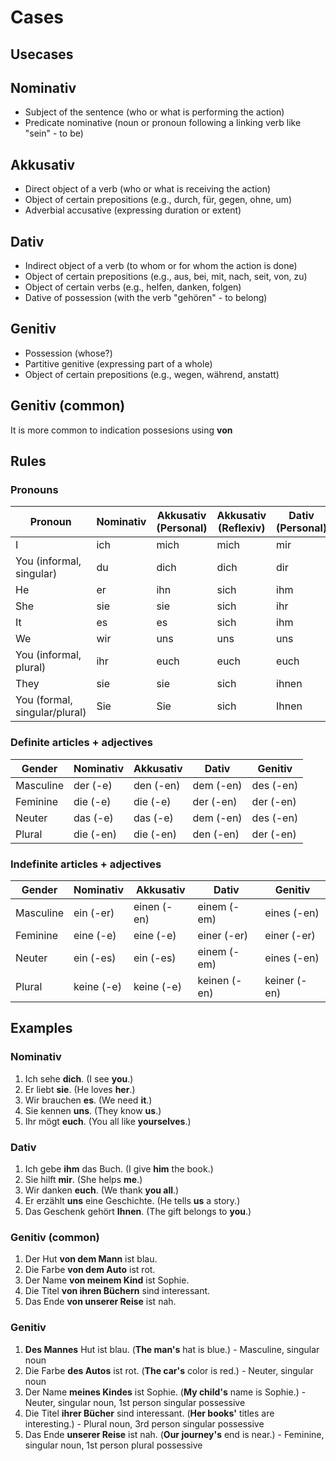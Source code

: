 # Cases

## Usecases

## Nominativ

* Subject of the sentence (who or what is performing the action)
* Predicate nominative (noun or pronoun following a linking verb like "sein" - to be)

## Akkusativ

* Direct object of a verb (who or what is receiving the action)
* Object of certain prepositions (e.g., durch, für, gegen, ohne, um)
* Adverbial accusative (expressing duration or extent)

## Dativ

* Indirect object of a verb (to whom or for whom the action is done)
* Object of certain prepositions (e.g., aus, bei, mit, nach, seit, von, zu)
* Object of certain verbs (e.g., helfen, danken, folgen)
* Dative of possession (with the verb "gehören" - to belong)

## Genitiv

* Possession (whose?)
* Partitive genitive (expressing part of a whole)
* Object of certain prepositions (e.g., wegen, während, anstatt)

## Genitiv (common)

It is more common to indication possesions using **von**

## Rules

### Pronouns

| Pronoun | Nominativ | Akkusativ (Personal) | Akkusativ (Reflexiv) | Dativ (Personal) | Dativ (Reflexiv) | Genetiv Stem | Genetiv Ending |
|---|---|---|---|---|---|---|---|
| I | ich | mich | mich | mir | mir | mein- |  |
| You (informal, singular) | du | dich | dich | dir | dir | dein- |  |
| He | er | ihn | sich | ihm | sich | sein- | -er |
| She | sie | sie | sich | ihr | sich | ihr- | -e |
| It | es | es | sich | ihm | sich | sein- | -es |
| We | wir | uns | uns | uns | uns | unser- |  |
| You (informal, plural) | ihr | euch | euch | euch | euch | euer- |  |
| They | sie | sie | sich | ihnen | sich | ihr- | -e |
| You (formal, singular/plural) | Sie | Sie | sich | Ihnen | sich | Ihr- |  |

### Definite articles + adjectives

| Gender | Nominativ | Akkusativ | Dativ | Genitiv |
|---|---|---|---|---|
| Masculine | der (-e) | den (-en) | dem (-en) | des (-en) |
| Feminine | die (-e) | die (-e) | der (-en) | der (-en) |
| Neuter | das (-e) | das (-e) | dem (-en) | des (-en) |
| Plural | die (-en) | die (-en) | den (-en) | der (-en) |

### Indefinite articles + adjectives

| Gender | Nominativ | Akkusativ | Dativ | Genitiv |
|---|---|---|---|---|
| Masculine | ein (-er) | einen (-en) | einem (-em) | eines (-en) |
| Feminine | eine (-e) | eine (-e) | einer (-er) | einer (-er) |
| Neuter | ein (-es) | ein (-es) | einem (-em) | eines (-en) |
| Plural | keine (-e) | keine (-e) | keinen (-en) | keiner (-en) |

## Examples

### Nominativ

1. Ich sehe **dich**. (I see **you**.)
2. Er liebt **sie**. (He loves **her**.)
3. Wir brauchen **es**. (We need **it**.)
4. Sie kennen **uns**. (They know **us**.)
5. Ihr mögt **euch**. (You all like **yourselves**.)

### Dativ

1. Ich gebe **ihm** das Buch. (I give **him** the book.)
2. Sie hilft **mir**. (She helps **me**.)
3. Wir danken **euch**. (We thank **you all**.)
4. Er erzählt **uns** eine Geschichte. (He tells **us** a story.) 
5. Das Geschenk gehört **Ihnen**. (The gift belongs to **you**.)

### Genitiv (common)

1. Der Hut **von dem Mann** ist blau.
2. Die Farbe **von dem Auto** ist rot.
3. Der Name **von meinem Kind** ist Sophie.
4. Die Titel **von ihren Büchern** sind interessant.
5. Das Ende **von unserer Reise** ist nah.

### Genitiv

1. **Des Mannes** Hut ist blau. (**The man's** hat is blue.) - Masculine, singular noun
2. Die Farbe **des Autos** ist rot. (**The car's** color is red.) - Neuter, singular noun
3. Der Name **meines Kindes** ist Sophie. (**My child's** name is Sophie.) - Neuter, singular noun, 1st person singular possessive
4. Die Titel **ihrer Bücher** sind interessant. (**Her books'** titles are interesting.) - Plural noun, 3rd person singular possessive
5. Das Ende **unserer Reise** ist nah. (**Our journey's** end is near.) - Feminine, singular noun, 1st person plural possessive
